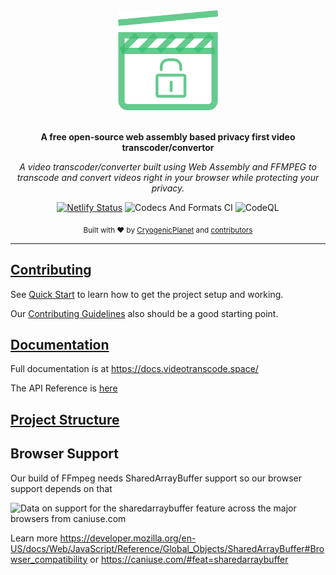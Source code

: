 <div align="center">
  <a href="https://videotranscode.space"><img src="./documentation/logo.png" alt="videotranscode.space logo" height="160"></a>
  <br>
  <br>
  <p>
    <b>A free open-source web assembly based privacy first video transcoder/convertor</b>
  </p>
  <p>
     <i>A video transcoder/converter built using Web Assembly and FFMPEG to transcode and convert videos right in your browser while protecting your privacy.</a></i>
  </p>
  <p>

[![Netlify Status](https://api.netlify.com/api/v1/badges/4b6c9412-f596-4f31-82a3-25e276a37c31/deploy-status)](https://app.netlify.com/sites/react-clui/deploys)
![Codecs And Formats CI](https://github.com/Mozilla-Open-Lab-Etwas/Video-Transcoder/workflows/Codecs%20And%20Formats%20CI/badge.svg)
![CodeQL](https://github.com/Etwas-Builders/Video-Transcoder/workflows/CodeQL/badge.svg)

  </p>
  <p>
    <sub>Built with ❤︎ by
      <a href="https://github.com/CryogenicPlanet">CryogenicPlanet</a> and
      <a href="https://github.com/etwas-builders/video-transcoder/graphs/contributors">contributors</a>
    </sub>
  </p>
</div>

---

## [Contributing](https://docs.videotranscode.space/pages/get%20started/contributingguidelines)

See [Quick Start](https://docs.videotranscode.space/pages/get%20started/quickstart) to learn how to get the project setup and working.

Our [Contributing Guidelines](https://docs.videotranscode.space/pages/get%20started/contributingguidelines) also should be a good starting point.

## [Documentation](https://docs.videotranscode.space/)

Full documentation is at https://docs.videotranscode.space/

The API Reference is [here](https://docs.videotranscode.space/globals.html)

## [Project Structure](https://docs.videotranscode.space/pages/get%20started/projectstructure)

## Browser Support

Our build of FFmpeg needs SharedArrayBuffer support so our browser support depends on that

<picture>
	<source type="image/webp" srcset="https://caniuse.bitsofco.de/image/sharedarraybuffer.webp">
	<source type="image/png" srcset="https://caniuse.bitsofco.de/image/sharedarraybuffer.png">
	<img src="https://caniuse.bitsofco.de/image/sharedarraybuffer.jpg" alt="Data on support for the sharedarraybuffer feature across the major browsers from caniuse.com">
</picture>

Learn more https://developer.mozilla.org/en-US/docs/Web/JavaScript/Reference/Global_Objects/SharedArrayBuffer#Browser_compatibility or https://caniuse.com/#feat=sharedarraybuffer
